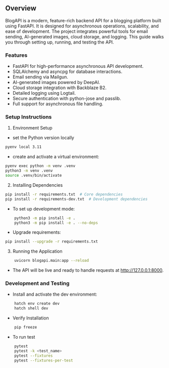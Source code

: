 ## Overview

BlogAPI is a modern, feature-rich backend API for a blogging platform built using FastAPI. It is designed for asynchronous operations, scalability, and ease of development. The project integrates powerful tools for email sending, AI-generated images, cloud storage, and logging. This guide walks you through setting up, running, and testing the API.

### Features

- FastAPI for high-performance asynchronous API development.
- SQLAlchemy and asyncpg for database interactions.
- Email sending via Mailgun.
- AI-generated images powered by DeepAI.
- Cloud storage integration with Backblaze B2.
- Detailed logging using Logtail.
- Secure authentication with python-jose and passlib.
- Full support for asynchronous file handling.

### Setup Instructions

1. Environment Setup

- set the Python version locally

```bash
pyenv local 3.11

```

- create and activate a virtual environment:

```bash
pyenv exec python -m venv .venv
python3 -m venv .venv
source .venv/bin/activate

```

2. Installing Dependencies

```bash
pip install -r requirements.txt  # Core dependencies
pip install -r requirements-dev.txt  # Development dependencies

```

- To set up development mode:

```bash
    python3 -m pip install -e .
    python3 -m pip install -e . --no-deps
```

- Upgrade requirements:

```bash
pip install --upgrade -r requirements.txt

```

3. Running the Application

```bash
    uvicorn blogapi.main:app --reload
```

- The API will be live and ready to handle requests at http://127.0.0.1:8000.

### Development and Testing

- Install and activate the dev environment:

```bash
    hatch env create dev
    hatch shell dev
```

- Verify Installation

```bash
    pip freeze
```

- To run test

```bash
    pytest
    pytest -k <test_name>
    pytest --fixtures
    pytest --fixtures-per-test
```
